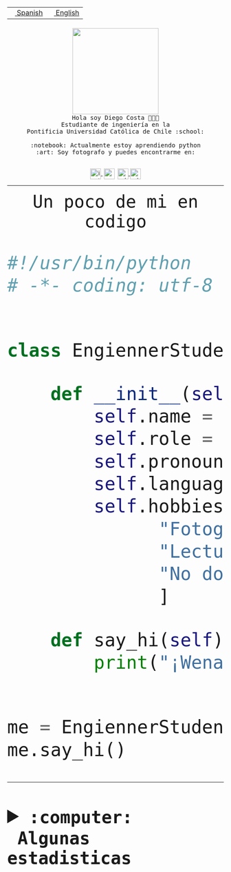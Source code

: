 <table border="0"  align="right">
 <tr><td><a href="README.md"><img src="https://upload.wikimedia.org/wikipedia/commons/thumb/8/89/Bandera_de_Espa%C3%B1a.svg/1200px-Bandera_de_Espa%C3%B1a.svg.png" height="10"> Spanish</a></td>
 <td><a href="README.en.md"><img src="https://upload.wikimedia.org/wikipedia/commons/a/a4/Flag_of_the_United_States.svg" height="10"> English</a></td></tr>
</table><br><br><br>


<p align="center">
  <img src="https://github.com/diegocostares/diegocostares/blob/main/Images/aaa2.gif?raw=true" height="200px" weight="200px">
  <br><samp>
    Hola soy Diego Costa 👨🏻‍💻<br>
    Estudiante de ingeniería en la <br>
    Pontificia Universidad Católica de Chile :school:<br>
  <br>
    :notebook: Actualmente estoy aprendiendo python <br>
    :art: Soy fotografo y puedes encontrarme en: <br>
  <br></samp>
  
</p>

<p align="center">
   <a href="https://instagram.com/diegocosta_no" target="blank">
    <img 
    align="center" src="https://cdn.jsdelivr.net/npm/simple-icons@3.0.1/icons/instagram.svg" alt="instagram" height="25px" width="25px" />
  </a>
  <a style="border: 3px solid; color: white;"href="https://t.me/diegocosta_no" target="blank">
  <img
  align="center" alt="Telegram" width="25px" src="https://icons-for-free.com/iconfiles/png/512/Telegram-1324888767380505522.png" />
</a>
<a href="https://api.whatsapp.com/send?phone=56971897835&text=Hola!" target="blank">
  <img
  align="center" alt="wtsp" width="25px" src="https://img.icons8.com/pastel-glyph/2x/whatsapp--v2.png" />
</a>
<a href="https://www.linkedin.com/in/diego-costa-786249213/" target="blank">
  <img
  align="center" alt="wtsp" width="25px" src="https://img.icons8.com/metro/452/linkedin.png" />
</a>

  </a>
</p>

---


<p align="center"><font size="25"><samp>Un poco de mi en codigo</samp></front></p>


```python
#!/usr/bin/python
# -*- coding: utf-8 -*-


class EngiennerStudent:

    def __init__(self):
        self.name = "Diego Costa"
        self.role = "Estudiante"
        self.pronouns = "he/him"
        self.language_spoken = ["es_CL", "en_US"]
        self.hobbies = [
              "Fotografia",
              "Lectura",
              "No dormir",
              ]

    def say_hi(self):
        print("¡Wena mundo!")


me = EngiennerStudent()
me.say_hi()
```
---
<details>
  <summary><b><samp>:computer: &nbsp;Algunas estadisticas</samp></b></summary>
  <br/></p>

<!--START_SECTION:waka-->
![Code Time](http://img.shields.io/badge/Code%20Time-821%20hrs%2024%20mins-blue)

**Soy nocturno 🦉** 

```text
🌞 Mañana                 9 commits           ░░░░░░░░░░░░░░░░░░░░░░░░░   00.39 % 
🌆 Día                    705 commits         ████████░░░░░░░░░░░░░░░░░   30.61 % 
🌃 Tarde                  1008 commits        ███████████░░░░░░░░░░░░░░   43.77 % 
🌙 Noche                  581 commits         ██████░░░░░░░░░░░░░░░░░░░   25.23 % 
```
📅 **Soy más productivo los Martes** 

```text
Lunes                    354 commits         ████░░░░░░░░░░░░░░░░░░░░░   15.37 % 
Martes                   454 commits         █████░░░░░░░░░░░░░░░░░░░░   19.71 % 
Miércoles                305 commits         ███░░░░░░░░░░░░░░░░░░░░░░   13.24 % 
Jueves                   290 commits         ███░░░░░░░░░░░░░░░░░░░░░░   12.59 % 
Viernes                  374 commits         ████░░░░░░░░░░░░░░░░░░░░░   16.24 % 
Sábado                   206 commits         ██░░░░░░░░░░░░░░░░░░░░░░░   08.94 % 
Domingo                  320 commits         ███░░░░░░░░░░░░░░░░░░░░░░   13.89 % 
```


📊 **Esta semana me dediqué a** 

```text
🐱‍💻 Proyectos: 
2023-1-S4-Grupo2-Backend 15 hrs 44 mins      ██████████████░░░░░░░░░░░   57.39 % 
2023-1-S4-scraper        3 hrs 56 mins       ████░░░░░░░░░░░░░░░░░░░░░   14.36 % 
2023-1-S4-Grupo2-Scraper 3 hrs 13 mins       ███░░░░░░░░░░░░░░░░░░░░░░   11.77 % 
Arqui-31                 2 hrs 41 mins       ██░░░░░░░░░░░░░░░░░░░░░░░   09.80 % 
gpti-scrapper-main       1 hr 10 mins        █░░░░░░░░░░░░░░░░░░░░░░░░   04.31 % 
```


 Last Updated on 23/04/2023 16:23:41 UTC
<!--END_SECTION:waka-->
  
  

<p align="center"> <img src="https://github-readme-stats.vercel.app/api?username=diegocostares&show_icons=true&theme=ayu-mirage" alt="abhisheknaiidu" /></p>
 
</details>
